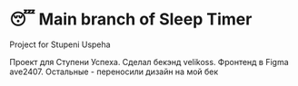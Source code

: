 # 😴 Main branch of Sleep Timer
Project for Stupeni Uspeha

Проект для Ступени Успеха. Сделал бекэнд velikoss. Фронтенд в Figma ave2407. Остальные - переносили дизайн на мой бек

